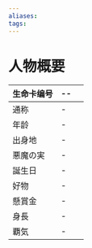 ```yaml
---
aliases:
tags:
---
```



# 人物概要

| 生命卡编号 | --  |                            |
| ----- | --- | ------------------------------ |
| 通称    | -   |                         |
| 年龄    | -   |              |
| 出身地   | -   |                       |
| 悪魔の実  | -   |  |
| 誕生日   | -   |                            |
| 好物    | -   |                             |
| 懸賞金   | -   |                          |
| 身長    | -   |                 |
| 覇気    | -   |                     |





